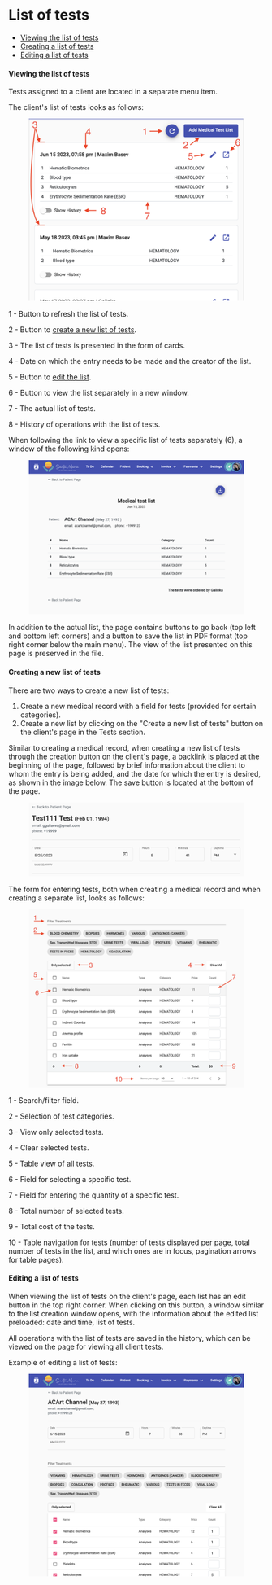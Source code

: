 # List of tests

* [Viewing the list of tests](spisok-analizov.md#viewing-the-list-of-tests)
* [Creating a list of tests](spisok-analizov.md#creating-a-new-list-of-tests)
* [Editing a list of tests](spisok-analizov.md#editing-a-list-of-tests)

#### Viewing the list of tests

Tests assigned to a client are located in a separate menu item.

The client's list of tests looks as follows:

<figure><img src="../../../.gitbook/assets/Screenshot 2023-05-25 at 16.58.54 (1).png" alt=""><figcaption></figcaption></figure>

1 - Button to refresh the list of tests.&#x20;

2 - Button to [create a new list of tests](spisok-analizov.md#creating-a-new-list-of-tests).&#x20;

3 - The list of tests is presented in the form of cards.&#x20;

4 - Date on which the entry needs to be made and the creator of the list.&#x20;

5 - Button to [edit the list](spisok-analizov.md#editing-a-list-of-tests).&#x20;

6 - Button to view the list separately in a new window.&#x20;

7 - The actual list of tests.&#x20;

8 - History of operations with the list of tests.

When following the link to view a specific list of tests separately (6), a window of the following kind opens:

<figure><img src="../../../.gitbook/assets/Screenshot 2023-05-25 at 17.13.13.png" alt=""><figcaption></figcaption></figure>

In addition to the actual list, the page contains buttons to go back (top left and bottom left corners) and a button to save the list in PDF format (top right corner below the main menu). The view of the list presented on this page is preserved in the file.

#### Creating a new list of tests

There are two ways to create a new list of tests:

1. Create a new medical record with a field for tests (provided for certain categories).
2. Create a new list by clicking on the "Create a new list of tests" button on the client's page in the Tests section.

Similar to creating a medical record, when creating a new list of tests through the creation button on the client's page, a backlink is placed at the beginning of the page, followed by brief information about the client to whom the entry is being added, and the date for which the entry is desired, as shown in the image below. The save button is located at the bottom of the page.

<figure><img src="../../../.gitbook/assets/Screenshot 2023-05-25 at 17.41.42.png" alt=""><figcaption></figcaption></figure>

The form for entering tests, both when creating a medical record and when creating a separate list, looks as follows:

<figure><img src="../../../.gitbook/assets/Screenshot 2023-05-25 at 17.20.09.png" alt=""><figcaption></figcaption></figure>

1 - Search/filter field.&#x20;

2 - Selection of test categories.&#x20;

3 - View only selected tests.&#x20;

4 - Clear selected tests.&#x20;

5 - Table view of all tests.&#x20;

6 - Field for selecting a specific test.&#x20;

7 - Field for entering the quantity of a specific test.&#x20;

8 - Total number of selected tests.&#x20;

9 - Total cost of the tests.&#x20;

10 - Table navigation for tests (number of tests displayed per page, total number of tests in the list, and which ones are in focus, pagination arrows for table pages).

#### Editing a list of tests

When viewing the list of tests on the client's page, each list has an edit button in the top right corner. When clicking on this button, a window similar to the list creation window opens, with the information about the edited list preloaded: date and time, list of tests.

All operations with the list of tests are saved in the history, which can be viewed on the page for viewing all client tests.

Example of editing a list of tests:

<figure><img src="../../../.gitbook/assets/Screenshot 2023-05-25 at 19.35.50.png" alt=""><figcaption></figcaption></figure>
